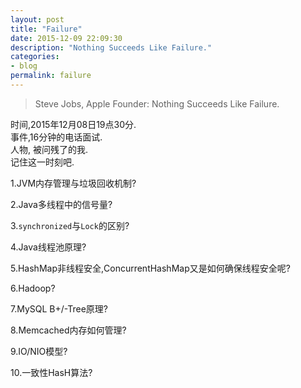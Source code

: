 ```yaml
---
layout: post
title: "Failure"
date: 2015-12-09 22:09:30
description: "Nothing Succeeds Like Failure."
categories:
- blog
permalink: failure
---
```


> Steve Jobs, Apple Founder: Nothing Succeeds Like Failure.

时间,2015年12月08日19点30分.  
事件,16分钟的电话面试.  
人物, 被问残了的我.  
记住这一时刻吧.

1.JVM内存管理与垃圾回收机制?

2.Java多线程中的信号量?

3.`synchronized`与`Lock`的区别?

4.Java线程池原理?

5.HashMap非线程安全,ConcurrentHashMap又是如何确保线程安全呢?

6.Hadoop?

7.MySQL B+/-Tree原理?

8.Memcached内存如何管理?

9.IO/NIO模型?

10.一致性HasH算法?
